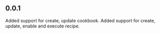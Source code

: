 ## 0.0.1

Added support for create, update cookbook.
Added support for create, update, enable and execute recipe.
